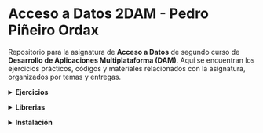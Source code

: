 # Acceso a Datos 2DAM - Pedro Piñeiro Ordax

Repositorio para la asignatura de **Acceso a Datos** de segundo curso de **Desarrollo de Aplicaciones Multiplataforma (DAM)**. Aquí se encuentran los ejercicios prácticos, códigos y materiales relacionados con la asignatura, organizados por temas y entregas.

<details>
  <summary><strong>Ejercicios</strong></summary>
<p></p>

   <details>
   <summary><strong>Manipulación de Archivos y Serialización de Datos</strong></summary>
      <p></p>

   1. [**Arquivos**](01_ClaseFile/Ej1AD_arquivos)

   2. [**CopyBytesTexto**](01_ClaseFile/Ej2AD_copyBytesTexto)

   3. [**CopyBytesImaxe**](01_ClaseFile/Ej3AD_CopyBytesImaxe)

   4.  [**PrimitiveWriteUTF**](01_ClaseFile/Ej4AD_PrimitiveWriteUtf)

   5. [**PrimitiveWriteChars**](01_ClaseFile/Ej5AD_PrimitiveWriteChars)

   6. [**PrimitiveUTFChars**](01_ClaseFile/Ej6AD_PrimitiveUTFChars)

   7. [**ProductsStream**](01_ClaseFile/Ej7AD_ProductsStream)

   8. [**CopyCaracteres**](01_ClaseFile/Ej8AD_CopyCaracteres)

   9. [**CopyCaracteres2**](01_ClaseFile/Ej9AD_CopyCaracteres2)

   10. [**TextoDelimitado**](01_ClaseFile/Ej10AD_TextoDelimitado)

   11. [**Aleatorio**](01_ClaseFile/Ej11AD_Aleatorio)

   </details>

   <details>
   <summary><strong>Serialización</strong></summary>
   <p></p>

   1. [**Serializacion1**](02_Serializacion/Ej12AD_Serializacion1)

   2. [**Serializacion2**](02_Serializacion/Ej13AD_Serializacion2)

   </details>

   <details>
   <summary><strong>Base Relacional</strong></summary>
   <p></p>

   1. [**Base Relacional A**](03_BaseRelacional/BaseRelacionalA)

   2. [**Base Relacional B**](03_BaseRelacional/BaseRelacionalB)

   3. [**Base Relacional C**](03_BaseRelacional/BaseRelacionalC)

   4. [**Base Relacional D**](03_BaseRelacional/BaseRelacionalD)

   </details>

   <details>
   <summary><strong>Hibernate</strong></summary>
   <p></p>

   1. [**Pokemon Parte 1**](04_Hibernate/PokemonP1)

   2. [**Pokemon Parte 2**](04_Hibernate/PokemonP2)

   3. [**Pokemon Parte 3**](04_Hibernate/PokemonP3)

   </details>

</details>

<p></p>
<details>
  <summary><strong>Librerias</strong></summary>
<p></p>

[Postgres](Librerias/Postgres)

[Hibernate](Librerias/Hibernate)

[Jackson](Librerias/Jackson)

</details>

<p></p>
<details>
  <summary><strong>Instalación</strong></summary>
<p></p>

Para ejecutar los ejercicios en tu entorno local, clona el repositorio:
```bash
git clone https://github.com/PedroPineiro/AccesoDatos_2DAM.git
```
Y abre el proyecto en el IDE de tu preferencia. Cada ejercicio se encuentra en una carpeta independiente, con su propio código y enunciado.
</details>